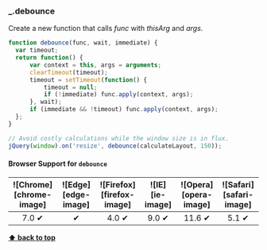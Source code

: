 ### _.debounce

Create a new function that calls _func_ with _thisArg_ and _args_.

  ```js
 function debounce(func, wait, immediate) {
	var timeout;
	return function() {
		var context = this, args = arguments;
		clearTimeout(timeout);
		timeout = setTimeout(function() {
			timeout = null;
			if (!immediate) func.apply(context, args);
		}, wait);
		if (immediate && !timeout) func.apply(context, args);
	};
}

// Avoid costly calculations while the window size is in flux.
jQuery(window).on('resize', debounce(calculateLayout, 150));

  ```
#### Browser Support for `debounce`

![Chrome][chrome-image] | ![Edge][edge-image] | ![Firefox][firefox-image] | ![IE][ie-image] | ![Opera][opera-image] | ![Safari][safari-image]
 :-: | :-: | :-: | :-: | :-: | :-: |
  7.0 ✔  |  ✔ | 4.0 ✔ |  9.0 ✔ |  11.6 ✔ |  5.1 ✔  |

 **[⬆ back to top](#quick-links)**

